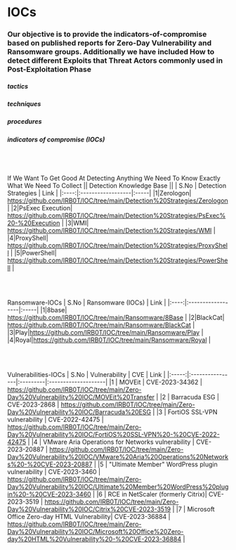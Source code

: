 # IOCs
### Our objective is to provide the indicators-of-compromise based on published reports for Zero-Day Vulnerability and Ransomware groups. Additionally we have included How to detect different Exploits that Threat Actors commonly used in Post-Exploitation Phase

##### tactics
##### techniques
##### procedures
##### indicators of compromise (IOCs)
</br></br>

If We Want To Get Good At Detecting Anything We Need To Know Exactly What We Need To Collect || Detection Knowledge Base || 
| S.No | Detection Strategies | Link |
|:----:|:------------------|:-----|
|1|Zerologon| https://github.com/IRB0T/IOC/tree/main/Detection%20Strategies/Zerologon |
|2|PsExec Execution| https://github.com/IRB0T/IOC/tree/main/Detection%20Strategies/PsExec%20-%20Execution |
|3|WMI| https://github.com/IRB0T/IOC/tree/main/Detection%20Strategies/WMI |
|4|ProxyShell| https://github.com/IRB0T/IOC/tree/main/Detection%20Strategies/ProxyShell |
|5|PowerShell| https://github.com/IRB0T/IOC/tree/main/Detection%20Strategies/PowerShell |

</br></br>

Ransomware-IOCs
| S.No | Ransomware (IOCs) | Link |
|:----:|:------------------|:-----|
|1|8base| https://github.com/IRB0T/IOC/tree/main/Ransomware/8Base |
|2|BlackCat| https://github.com/IRB0T/IOC/tree/main/Ransomware/BlackCat |
|3|Play|https://github.com/IRB0T/IOC/tree/main/Ransomware/Play |
|4|Royal|https://github.com/IRB0T/IOC/tree/main/Ransomware/Royal |

</br></br>

Vulnerabilities-IOCs
| S.No | Vulnerability            | CVE   | Link |
|:-----:|:----------------|:---------|:--------------------|
|1  | MOVEit  | CVE-2023-34362 | https://github.com/IRB0T/IOC/tree/main/Zero-Day%20Vulnerability%20IOC/MOVEit%20Transfer  |
|2 | Barracuda ESG  | CVE-2023-2868 | https://github.com/IRB0T/IOC/tree/main/Zero-Day%20Vulnerability%20IOC/Barracuda%20ESG  |
|3 | FortiOS SSL-VPN vulnerability | CVE-2022-42475 | https://github.com/IRB0T/IOC/tree/main/Zero-Day%20Vulnerability%20IOC/FortiOS%20SSL-VPN%20-%20CVE-2022-42475 |
|4 | VMware Aria Operations for Networks vulnerability | CVE-2023-20887  | https://github.com/IRB0T/IOC/tree/main/Zero-Day%20Vulnerability%20IOC/VMware%20Aria%20Operations%20Networks%20-%20CVE-2023-20887 |
|5 | "Ultimate Member" WordPress plugin vulnerability | CVE-2023-3460  | https://github.com/IRB0T/IOC/tree/main/Zero-Day%20Vulnerability%20IOC/Ultimate%20Member%20WordPress%20plugin%20-%20CVE-2023-3460 |
|6 | RCE in NetScaler (formerly Citrix)| CVE-2023-3519  | https://github.com/IRB0T/IOC/tree/main/Zero-Day%20Vulnerability%20IOC/Citrix%20CVE-2023-3519 |
|7 | Microsoft Office Zero-day HTML Vulnerability| CVE-2023-36884  | https://github.com/IRB0T/IOC/tree/main/Zero-Day%20Vulnerability%20IOC/Microsoft%20Office%20Zero-day%20HTML%20Vulnerability%20-%20CVE-2023-36884 |






